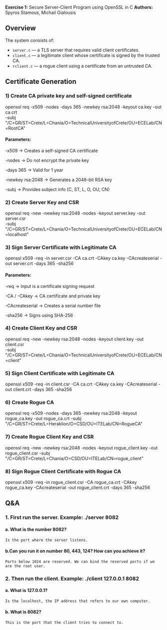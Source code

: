 **Exercise 1:** Secure Server-Client Program using OpenSSL in C
**Authors:** Spyros Stamous, Michail Gialousis

## Overview

The system consists of:
- `server.c` — a TLS server that requires valid client certificates.
- `client.c` — a legitimate client whose certificate is signed by the trusted CA.
- `rclient.c` — a rogue client using a certificate from an untrusted CA.

## Certificate Generation

### 1) Create CA private key and self-signed certificate

openssl req -x509 -nodes -days 365 -newkey rsa:2048 -keyout ca.key -out ca.crt \
-subj "/C=GR/ST=Crete/L=Chania/O=TechnicalUniversityofCrete/OU=ECELab/CN=RootCA"

#### Parameters:

-x509 → Creates a self-signed CA certificate

-nodes → Do not encrypt the private key

-days 365 → Valid for 1 year

-newkey rsa:2048 → Generates a 2048-bit RSA key

-subj → Provides subject info (C, ST, L, O, OU, CN)

### 2) Create Server Key and CSR

openssl req -new -newkey rsa:2048 -nodes -keyout server.key -out server.csr \
-subj "/C=GR/ST=Crete/L=Chania/O=TechnicalUniversityofCrete/OU=ECELab/CN=localhost"​
### 3) Sign Server Certificate with Legitimate CA

openssl x509 -req -in server.csr -CA ca.crt -CAkey ca.key -CAcreateserial -out server.crt -days 365 -sha256

#### Parameters:

-req → Input is a certificate signing request

-CA / -CAkey → CA certificate and private key

-CAcreateserial → Creates a serial number file

-sha256 → Signs using SHA-256
### 4) Create Client Key and CSR

openssl req -new -newkey rsa:2048 -nodes -keyout client.key -out client.csr \
-subj "/C=GR/ST=Crete/L=Chania/O=TechnicalUniversityofCrete/OU=ECELab/CN=client"​
### 5) Sign Client Certificate with Legitimate CA

openssl x509 -req -in client.csr -CA ca.crt -CAkey ca.key -CAcreateserial -out client.crt -days 365 -sha256
### 6) Create Rogue CA

openssl req -x509 -nodes -days 365 -newkey rsa:2048 -keyout rogue_ca.key -out rogue_ca.crt -subj "/C=GR/ST=Crete/L=Heraklion/O=CSD/OU=ITELab/CN=RogueCA"
### 7) Create Rogue Client Key and CSR

openssl req -new -newkey rsa:2048 -nodes -keyout rogue_client.key -out rogue_client.csr -subj "/C=GR/ST=Crete/L=Chania/O=CSD/OU=ITELab/CN=rogue_client"
### 8) Sign Rogue Client Certificate with Rogue CA

openssl x509 -req -in rogue_client.csr -CA rogue_ca.crt -CAkey rogue_ca.key -CAcreateserial -out rogue_client.crt -days 365 -sha256

## Q&A

### 1.​ First run the server. Example: ./server 8082
#### a.​ What is the number 8082?
    Is the port where the server listens. 
#### b.​ Can you run it on number 80, 443, 124? How can you achieve it?
    Ports below 1024 are reserved. We can bind the reserved ports if we are the root user.

### 2.​ Then run the client. Example: ./client 127.0.0.1 8082
#### a.​ What is 127.0.0.1?
    Is the localhost, the IP address that refers to our own computer.
#### b.​ What is 8082?
    This is the port that the client tries to connect to.
